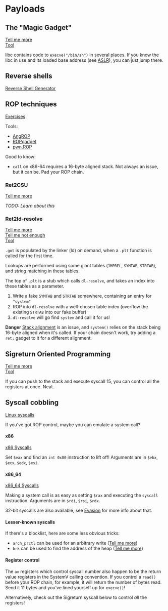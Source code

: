 # Payloads

## The "Magic Gadget"

[Tell me more](https://0xabe.io/howto/exploit/2016/03/30/Radare2-of-the-Lost-Magic-Gadget.html)  
[Tool](https://github.com/david942j/one_gadget)

libc contains code to `execve("/bin/sh")` in several places. If you know the libc in use and its loaded base address \(see [ASLR](https://github.com/eldstal/luftenshjaltar/tree/5d862c4c7efcc4967b82b4b041e3b80cbd141c2d/Evasion/README.md#markdown-header-aslr)\), you can just jump there.

## Reverse shells

[Reverse Shell Generator](https://weibell.github.io/reverse-shell-generator/)

## ROP techniques

[Exercises](https://ropemporium.com/)

Tools:

* [AngROP](https://github.com/angr/angrop)
* [ROPgadget](https://github.com/JonathanSalwan/ROPgadget)
* [pwn.ROP](https://docs.pwntools.com/en/stable/rop/rop.html)

Good to know:

* `call` on x86-64 requires a 16-byte aligned stack. Not always an issue, but it can be. Pad your ROP chain.

### Ret2CSU

[Tell me more](https://www.rootnetsec.com/ropemporium-ret2csu/)

_TODO: Learn about this_

### Ret2ld-resolve

[Tell me more](https://gist.github.com/ricardo2197/8c7f6f5b8950ed6771c1cd3a116f7e62)  
[Tell me not enough](https://ir0nstone.gitbook.io/notes/types/stack/ret2dlresolve)  
[Tool](https://docs.pwntools.com/en/stable/rop/ret2dlresolve.html)

`.got` is populated by the linker \(ld\) on demand, when a `.plt` function is called for the first time.

Lookups are performed using some giant tables \(`JMPREL`, `SYMTAB`, `STRTAB`\), and _string_ matching in these tables.

The top of `.plt` is a stub which calls `dl-resolve`, and takes an index into these tables as a parameter.

1. Write a fake `SYMTAB` and `STRTAB` somewhere, containing an entry for `"system"`
2. ROP into `dl-resolve` with a well-chosen table index \(overflow the existing `STRTAB` into our fake buffer\)
3. `dl-resolve` will go find `system` and call it for us!

**Danger** [Stack alignment](https://ropemporium.com/guide.html#Common%20pitfalls) is an issue, and `system()` relies on the stack being 16-byte aligned when it's called. If your chain doesn't work, try adding a `ret;` gadget to it for a different alignment.

## Sigreturn Oriented Programming

[Tell me more](https://translate.google.com/translate?sl=auto&tl=en&u=https://firmianay.gitbooks.io/ctf-all-in-one/content/doc/6.1.4_pwn_backdoorctf2017_fun_signals.html)  
[Tool](https://docs.pwntools.com/en/stable/rop/srop.html)

If you can push to the stack and execute syscall 15, you can control all the registers at once. Neat.

## Syscall cobbling

[Linux syscalls](https://syscalls.w3challs.com/)

If you've got ROP control, maybe you can emulate a system call?

#### x86

[x86 Syscalls](https://syscalls.w3challs.com/?arch=x86)

Set `$eax` and find an `int 0x80` instruction to lift off! Arguments are in `$ebx`, `$ecx`, `$edx`, `$esi`.

#### x86\_64

[x86\_64 Syscalls](https://blog.rchapman.org/posts/Linux_System_Call_Table_for_x86_64/)

Making a system call is as easy as setting `$rax` and executing the `syscall` instruction. Arguments are in `$rdi`, `$rsi`, `$rdx`.

32-bit syscalls are also available, see [Evasion](https://github.com/eldstal/luftenshjaltar/tree/5d862c4c7efcc4967b82b4b041e3b80cbd141c2d/Evasion/README.md#markdown-header-32-bit-syscalls) for more info about that.

#### Lesser-known syscalls

If there's a blocklist, here are some less obvious tricks:

* `arch_prctl` can be used for an arbitrary write \([Tell me more](https://ctftime.org/writeup/18792)\)
* `brk` can be used to find the address of the heap \([Tell me more](https://ctftime.org/writeup/18792)\)

#### Register control

The `ax` registers which control syscall number also happen to be the return value registers in the SystemV calling convention. If you control a `read()` before your ROP chain, for example, it will return the number of bytes read. Send it 11 bytes and you've lined yourself up for `execve()`!

Alternatively, check out the Sigreturn syscall below to control _all_ the registers!

